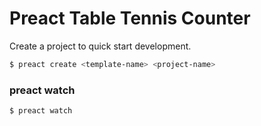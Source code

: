 # Preact Table Tennis Counter

Create a project to quick start development.

```sh
$ preact create <template-name> <project-name>

```

### preact watch

```sh
$ preact watch

```